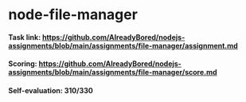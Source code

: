# node-file-manager

#### Task link: https://github.com/AlreadyBored/nodejs-assignments/blob/main/assignments/file-manager/assignment.md
#### Scoring: https://github.com/AlreadyBored/nodejs-assignments/blob/main/assignments/file-manager/score.md
#### Self-evaluation: 310/330
